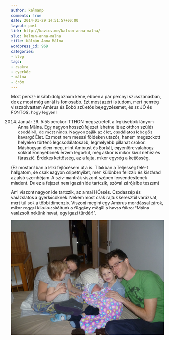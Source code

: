 ```yaml
---
author: kalmanp
comments: true
date: 2014-01-29 14:51:57+00:00
layout: post
link: http://kavics.me/kalman-anna-malna/
slug: kalman-anna-malna
title: Kálmán Anna Málna
wordpress_id: 969
categories:
- blog
tags:
- csakra
- gyerkőc
- málna
- öröm
---
```


Most persze inkább dolgoznom kéne, ebben a pár percnyi szusszanásban, de ez most még annál is fontosabb. Ezt most azért is tudom, mert nemrég visszaolvastam Ambrus és Bobó születős bejegyzésemet, és az JÓ és FONTOS, hogy legyen!

2014. Január 26. 5:55 perckor ITTHON megszületett a legkisebbik lányom Anna Málna. Egy nagyon hosszú fejezet lehetne itt az otthon szülés csodáiról, de most nincs. Nagyon zajlik az élet, csodálatos lebegős kavargó Élet. Ez most nem messzi földeken utazós, hanem megszokott helyeken történő legcsodálatosabb, legmélyebb pillanat csokor. Máshogyan élem meg, mint Ambrust és Borkát, egyenlőre valahogy sokkal könnyebbnek érzem legbelül, még akkor is mikor kívül nehéz és fárasztó. Érdekes kettősség, az a fajta, mikor egység a kettősség.

(Ez mostanában a lelki fejlődésem útja is. Titokban a Teljesség felé-t hallgatom, de csak nagyon csipetnyiket, mert különben felizzik és kiszárad az alsó szemhéjam. A szív-mantrák viszont szépen lecsendesítenek mindent. De ez a fejezet nem igazán ide tartozik, szóval zárójelbe teszem)

Ami viszont nagyon ide tartozik, az a mai HÓesés. Csodaszép és varázslatos a gyerkőcöknek. Nekem most csak rajtuk keresztül varázslat, mert túl sok a többi dimenzió. Viszont megint egy Ambrus mondással zárok, mikor reggel kikukucskáltunk a függöny mögül a havas fákra: "Málna varázsolt nekünk havat, egy igazi tündér!".


[![öten](/wp-content/uploads/2014/01/IMG_2948.jpg)](/wp-content/uploads/2014/01/IMG_2948.jpg)
